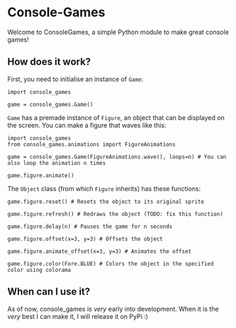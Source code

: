 # Console-Games
Welcome to ConsoleGames, a simple Python module to make great console games!

## How does it work?

First, you need to initialise an instance of `Game`:
```
import console_games

game = console_games.Game()
```

`Game` has a premade instance of `Figure`, an object that can be displayed on the screen. You can make a figure that waves like this:
```
import console_games
from console_games.animations import FigureAnimations

game = console_games.Game(FigureAnimations.wave(), loops=n) # You can also loop the animation n times

game.figure.animate()
```

The `Object` class (from which `Figure` inherits) has these functions:
```
game.figure.reset() # Resets the object to its original sprite

game.figure.refresh() # Redraws the object (TODO: fix this function)

game.figure.delay(n) # Pauses the game for n seconds

game.figure.offset(x=3, y=3) # Offsets the object

game.figure.animate_offset(x=3, y=3) # Animates the offset

game.figure.color(Fore.BLUE) # Colors the object in the specified color using colorama
```

## When can I use it?

As of now, console_games is _very_ early into development. When it is the _very_ best I can make it, I will release it on PyPi :)
